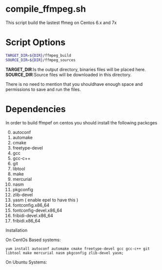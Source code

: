 compile_ffmpeg.sh
=================
This script build the lastest ffmeg on Centos 6.x and 7x

Script Options
==============
```bash
TARGET_DIR=${DIR}/ffmpeg_build
SOURCE_DIR=${DIR}/ffmpeg_sources
```

**TARGET_DIR**:Is the output directory, binaries files will be placed here.
**SOURCE_DIR**:Source files will be downloaded in this directory.

There is no need to mention that you shouldhave enough space and permissions to save and run the files. 

Dependencies
============
In order to build ffmpef on centos you should install the following packcges

0. autoconf
0. automake
0. cmake
0. freetype-devel
0. gcc
0. gcc-c++
0. git
0. libtool
0. make
0. mercurial
0. nasm
0. pkgconfig
0. zlib-devel
0. yasm ( enable epel to have this ) 
0. fontconfig.x86_64 
0. fontconfig-devel.x86_64 
0. fribidi-devel.x86_64 
0. fribidi.x86_64

Installation

 
On CentOs Based systems:
```
yum install autoconf automake cmake freetype-devel gcc gcc-c++ git libtool make mercurial nasm pkgconfig zlib-devel yasm;
```

On Ubuntu Systems:

